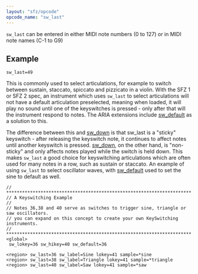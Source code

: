```yaml
---
layout: "sfz/opcode"
opcode_name: "sw_last"
---
```

`sw_last` can be entered in either MIDI note numbers (0 to 127) or in MIDI note
names (C-1 to G9)

## Example

```
sw_last=49
```

This is commonly used to select articulations, for example to switch between
sustain, staccato, spiccato and pizzicato in a violin. With the SFZ 1 or SFZ 2
spec, an instrument which uses `sw_last` to select articulations will not have a
default articulation preselected, meaning when loaded, it will play no sound
until one of the keyswitches is pressed - only after that will the instrument
respond to notes. The ARIA extensions include [sw_default](sw_default)
as a solution to this.

The difference between this and [sw_down](sw_down) is that sw_last
is a "sticky" keyswitch - after releasing the keyswitch note, it continues to
affect notes until another keyswitch is pressed. [sw_down](sw_down),
on the other hand, is "non-sticky" and only affects notes played while
the switch is held down. This makes `sw_last` a good choice for keyswitching
articulations which are often used for many notes in a row,
such as sustain or staccato.
An example of using `sw_last` to select oscillator waves, with [sw_default](sw_default)
used to set the sine to default as well.

```
// **********************************************************************
// A Keyswitching Example
//
// Notes 36,38 and 40 serve as switches to trigger sine, triangle or saw oscillators.
// you can expand on this concept to create your own KeySwitching instruments.
// **********************************************************************
<global>
 sw_lokey=36 sw_hikey=40 sw_default=36

<region> sw_last=36 sw_label=Sine lokey=41 sample=*sine
<region> sw_last=38 sw_label=Triangle lokey=41 sample=*triangle
<region> sw_last=40 sw_label=Saw lokey=41 sample=*saw
```
